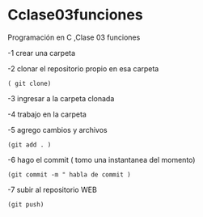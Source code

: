 # Cclase03funciones
Programación en C ,Clase 03  funciones

  -1 crear una carpeta
  
  -2 clonar el repositorio propio en esa carpeta

    ( git clone)
  
  -3 ingresar a la carpeta clonada
  
  -4 trabajo en la carpeta
  
  -5 agrego cambios y archivos 

    (git add . )
  
  -6 hago el commit ( tomo una instantanea del momento)

    (git commit -m " habla de commit )
  
  -7 subir al repositorio WEB
   
    (git push)

